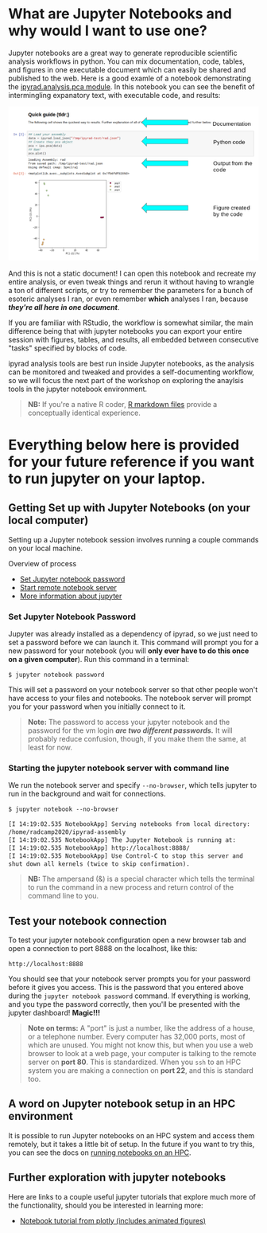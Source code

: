 # What are Jupyter Notebooks and why would I want to use one?

Jupyter notebooks are a great way to generate reproducible 
scientific analysis workflows in python. You can mix documentation,
code, tables, and figures in one executable document which can easily
be shared and published to the web. Here is a good examle of a notebook
demonstrating the [ipyrad.analysis.pca module](https://nbviewer.jupyter.org/github/dereneaton/ipyrad/blob/master/tests/cookbook-PCA-pedicularis.ipynb). In this notebook you can see the benefit
of intermingling expanatory text, with executable code, and results:

![png](images/Jupyter_notebook_example_page.png)

And this is not a static document! I can open this notebook and
recreate my entire analysis, or even tweak things and rerun it
without having to wrangle a ton of different scripts, or try to 
remember the parameters for a bunch of esoteric analyses I ran, or
even remember **which** analyses I ran, because ***they're all here
in one document***.

If you are familiar with RStudio, the workflow is somewhat similar, the main
difference being that with jupyter notebooks you can export your entire
session with figures, tables, and results, all embedded between consecutive
"tasks" specified by blocks of code.

ipyrad analysis tools are best run inside Jupyter notebooks, as the analysis can
be monitored and tweaked and provides a self-documenting workflow, so we will
focus the next part of the workshop on exploring the anaylsis tools in the
jupyter notebook environment.

> **NB:** If you're a native R coder, [R markdown files](https://rmarkdown.rstudio.com/)
provide a conceptually identical experience.

# **Everything below here is provided for your future reference if you want to run jupyter on your laptop.**

## Getting Set up with Jupyter Notebooks (on your local computer)
Setting up a Jupyter notebook session involves running a couple commands on your
local machine.

Overview of process
* [Set Jupyter notebook password](#set-jupyter-notebook-password)
* [Start remote notebook server](#run-notebook-server)
* [More information about jupyter](#useful-jupyter-tricks/ideas)

### Set Jupyter Notebook Password
Jupyter was already installed as a dependency of ipyrad, so we just 
need to set a password before we can launch it. This command will prompt you
for a new password for your notebook (you will **only ever have to do this once
on a given computer**). Run this command in a terminal:
```
$ jupyter notebook password
```
This will set a password on your notebook server so that other people 
won't have access to your files and notebooks. The notebook server 
will prompt you for your password when you initially connect to it.

> **Note:** The password to access your jupyter notebook and the password for
the vm login ***are two different passwords.*** It will probably reduce
confusion, though, if you make them the same, at least for now.

### Starting the jupyter notebook server with command line
We run the notebook server and specify `--no-browser`, which tells jupyter to
run in the background and wait for connections. 
```
$ jupyter notebook --no-browser
```
```
[I 14:19:02.535 NotebookApp] Serving notebooks from local directory: /home/radcamp2020/ipyrad-assembly
[I 14:19:02.535 NotebookApp] The Jupyter Notebook is running at:
[I 14:19:02.535 NotebookApp] http://localhost:8888/
[I 14:19:02.535 NotebookApp] Use Control-C to stop this server and shut down all kernels (twice to skip confirmation).
```

>**NB:** The ampersand (&) is a special character which tells the terminal to
run the command in a new process and return control of the command line to you.

## Test your notebook connection
To test your jupyter notebook configuration open a new browser tab and open a
connection to port 8888 on the localhost, like this:
```
http://localhost:8888
```
You should see that your notebook server prompts you for your password before it
gives you access. This is the password that you entered above during the
`jupyter notebook password` command. If everything is working, and you type the
password correctly, then you'll be presented with the jupyter dashboard! **Magic!!!**

> **Note on terms:** A "port" is just a number, like the address of a house, or
a telephone number. Every computer has 32,000 ports, most of which are unused.
You might not know this, but when you use a web browser to look at a web page,
your computer is talking to the remote server on **port 80**. This is
standardized. When you `ssh` to an HPC system you are making a connection on
**port 22**, and this is standard too. 

## A word on Jupyter notebook setup in an HPC environment
It is possible to run Jupyter notebooks on an HPC system and access them
remotely, but it takes a little bit of setup. In the future if you want to try
this, you can see the docs on [running notebooks on an HPC](Jupyter_Notebook_HPC.md).

## Further exploration with jupyter notebooks
Here are links to a couple useful jupyter tutorials that explore much more of
the functionality, should you be interested in learning more:

* [Notebook tutorial from plotly (includes animated figures)](https://plot.ly/python/ipython-notebook-tutorial/)
